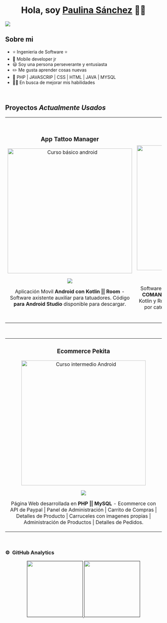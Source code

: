 <div align="center">
<h1 align="center">Hola, soy <a href="www.linkedin.com/in/paulina-victoria-sànchez-hau-43607228b">Paulina Sánchez</a> 💙👋</h1>
</div>
<img src="https://media.licdn.com/dms/image/D4E16AQGLQNWAXVwdEA/profile-displaybackgroundimage-shrink_350_1400/0/1696373983036?e=1701907200&v=beta&t=BSbYaHbck7lm86XVT5QV680obG3Vf8kQKkLQ23CMigk">

## Sobre mi

- ⭐ Ingenieria de Software ⭐ 
- 📲 Mobile developer jr
- 😃 Soy una persona perseverante y entusiasta
- ✏️ Me gusta aprender cosas nuevas
- 📗 PHP | JAVASCRIP | CSS | HTML | JAVA | MYSQL
- 🧑‍🏫 En busca de mejorar mis habilidades
<br>

## Proyectos *Actualmente Usados*
<table>
<tr>
<td width="50%">
<h3 align="center">App Tattoo Manager</h3>
<div align="center">
<a target="_blank"><img src="https://blogger.googleusercontent.com/img/b/R29vZ2xl/AVvXsEig2J-1BzkKMvMlycwmAKnS9JINuT1R1rOOebrwtd7UheZHVB4_YdW1nKrUhn63QNnvr_HTeE4DOn4019fGjac4fYQFiTvUmaGu60GH41K_81FK8Gm-IHZtMo21V5rCcfItweS80LcrXdoR9e8_fj_Cw5bl8zafxsDm-guchlgXP5cJsMF1GtfbGICpPSk/s320/tm.jpg" width="400" alt="Curso básico android"></a>
<p>
<a href="https://github.com/PaulinaSanchez00/master-tattoo" target="_blank">
<img src="https://img.shields.io/badge/CÓDIGO-ff9?style=for-the-badge&logo=github&logoColor=black">
</a>
</p>
<p>Aplicación Movil <strong>Android con Kotlin || Room </strong> - Software axistente auxiliar para tatuadores. Código <strong>para Android Studio</strong> disponible para descargar.</p>
</div>
                                                                                      
</td>

<td width="50%">
               <br>
<h3 align="center">App Casa Italia</h3>
<div align="center">                                       
<a target="_blank"><img src="https://blogger.googleusercontent.com/img/b/R29vZ2xl/AVvXsEgBQZPxAkZJCdpiW7sqeaJZEM_IG9JjvGFi0IVliO9fnXf2C0GZu4YBzYWYQXIpUV0_KVxIVvv4PKPG-JuHv4pn1eYiYxEc88pH5mcGKVsQ7D34UuBh2LPV3uF4p2HSwGz2MEX-Z9i_NYD-M8CGKPEKeEbNPPH_I-rc6UDQCAqin-ulRk5U-mhb6NPzMFo/s320/ci.jpg" width="400" alt="Curso arquitectura MVVM"></a>
<br>
<p>
<a href="https://github.com/PaulinaSanchez00/casa-italia" target="_blank">
<img src="https://img.shields.io/badge/C%C3%93DIGO-80ffaa?style=for-the-badge&logo=github&logoColor=black">
</a>
</p>
</p>Software optimizador en el proceso de realizar las <strong>COMANDAS</strong> desarrollado en Android Studio con Kotlin y Room. Imprime comanda | Muestra el menu por categorias | Comandas editables | Muestra cuenta total .</p>
</div>                                                             
</table>                                                                                 
</div>
<br>

<table>
<tr>
<td width="100%">
<h3 align="center">Ecommerce Pekita</h3>
<div align="center">
<a target="_blank"><img src="https://blogger.googleusercontent.com/img/b/R29vZ2xl/AVvXsEjp3Owl6UljfdG0E3-MnbQHV7TKLeZO1ydOMV2k0u0R2udQf54Ks1oD0Tp_DiAdACu5sL_gtLX7L3die2PaW6158Rn1i96-cZ7LuDuEKbzVUteSAPIfNGfbstyqyUOSgCGp_6ICGgwQ_pB46BQ0e6S18PpKCTB6XSnr3GfzOIegqKpHcMKAl6mnD-IQTnw/s320/pk.jpg" width="400" alt="Curso intermedio Android"></a>
<p>
<a href="https://github.com/PaulinaSanchez00/pekita-ecommerce" target="_blank">
<img src="https://img.shields.io/badge/CÓDIGO-ff9?style=for-the-badge&logo=github&logoColor=black">
</a>
</p>
<p>Página Web desarrollada en <strong>PHP || MySQL</strong> - Ecommerce con API de Paypal | Panel de Administración | Carrito de Compras | Detalles de Producto | Carruceles con imagenes propias | Administración de Productos | Detalles de Pedidos.</p>
</div>
                                                                                      
</td>                                                    
</table>                                                                                 
</div>
<br>

### ⚙️ &nbsp;GitHub Analytics

<p align="center">
<a href="">
  <img height="180em" src=""/>
  <img height="180em" src=""/>
</a>
</p>
